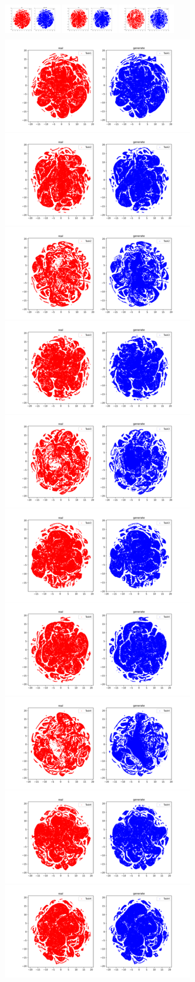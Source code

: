 <div>
  <img src="image/s_1_1.png" alt="1_1" style="max-width: 30%;">
  <img src="image/s_2_1.png" alt="2_1" style="max-width: 30%;">
  <img src="image/s_2_2.png" alt="2_2" style="max-width: 30%;">
</div>


![1_1](image/s_1_1.png) ![2_1](image/s_2_1.png) ![2_1](image/s_2_2.png)
![3_1](image/s_3_1.png)
![3_2](image/s_3_2.png)
![3_3](image/s_3_3.png)
![4_1](image/s_4_1.png)
![4_2](image/s_4_2.png)
![4_3](image/s_4_3.png)
![4_4](image/s_4_4.png)
